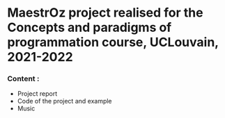 # MaestrOz project realised for the Concepts and paradigms of programmation course, UCLouvain, 2021-2022

### Content :
- Project report
- Code of the project and example
- Music 
